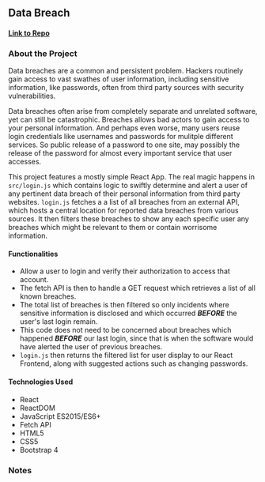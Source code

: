 ## Data Breach

#### [Link to Repo](https://github.com/Arathurs/Breach.git/)  

### About the Project

Data breaches are a common and persistent problem. Hackers routinely gain access to vast swathes of user information, including sensitive information, like passwords, often from third party sources with security vulnerabilities.

Data breaches often arise from completely separate and unrelated software, yet can still be catastrophic. Breaches allows bad actors to gain access to your personal information. And perhaps even worse, many users reuse login credentials like usernames and passwords for mulitple different services. So public release of a password to one site, may possibly the release of the password for almost every important service that user accesses.

This project features a mostly simple React App. The real magic happens in `src/login.js` which contains logic to swiftly determine and alert a user of any pertinent data breach of their personal information from third party websites. `login.js` fetches a a list of all breaches from an external API, which hosts a central location for reported data breaches from various sources. It then filters these breaches to show any each specific user any breaches which might be relevant to them or contain worrisome information.

#### Functionalities

  - Allow a user to login and verify their authorization to access that account.
  - The fetch API is then to handle a GET request which retrieves a list of all known breaches.
  - The total list of breaches is then filtered so only incidents where sensitive information is disclosed and which occurred ***BEFORE*** the user's last login remain.
  - This code does not need to be concerned about breaches which happened ***BEFORE*** our last login, since that is when the software would have alerted the user of previous breaches.
  - `login.js` then returns the filtered list for user display to our React Frontend, along with suggested actions such as changing passwords.


#### Technologies Used
- React
- ReactDOM
- JavaScript ES2015/ES6+
- Fetch API
- HTML5
- CSS5
- Bootstrap 4

### Notes

